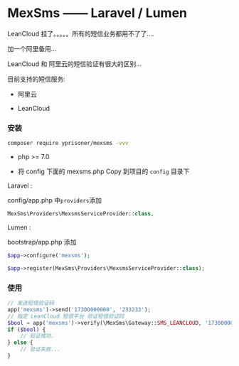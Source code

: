 # MexSms —— Laravel / Lumen

LeanCloud 挂了。。。。。所有的短信业务都用不了了....

加一个阿里备用...

LeanCloud 和 阿里云的短信验证有很大的区别...

目前支持的短信服务:

- 阿里云

- LeanCloud

### 安装

```bash
composer require yprisoner/mexsms -vvv
```

- php >= 7.0

- 将 config 下面的 mexsms.php Copy 到项目的 `config` 目录下

Laravel :

config/app.php 中`providers`添加

```php
MexSms\Providers\MexsmsServiceProvider::class,
```

Lumen :

bootstrap/app.php 添加

```php
$app->configure('mexsms');
```

```php
$app->register(MexSms\Providers\MexsmsServiceProvider::class);
```


### 使用

```php
// 发送短信验证码
app('mexsms')->send('17300000000', '233233');
// 指定 LeanCloud 短信平台 验证短信验证码
$bool = app('mexsms')->verify(\MexSms\Gateway::SMS_LEANCLOUD, '17300000000', '233233');
if ($bool) {
    // 验证成功.
} else {
    // 验证失败...
}
```


